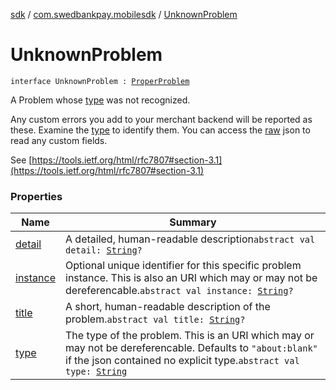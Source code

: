 [sdk](../../index.md) / [com.swedbankpay.mobilesdk](../index.md) / [UnknownProblem](./index.md)

# UnknownProblem

`interface UnknownProblem : `[`ProperProblem`](../-proper-problem/index.md)

A Problem whose [type](type.md) was not recognized.

Any custom errors you add to your merchant backend will be reported
as these. Examine the [type](type.md) to identify them. You can access the [raw](../-proper-problem/raw.md) json
to read any custom fields.

See [https://tools.ietf.org/html/rfc7807#section-3.1](https://tools.ietf.org/html/rfc7807#section-3.1)

### Properties

| Name | Summary |
|---|---|
| [detail](detail.md) | A detailed, human-readable description`abstract val detail: `[`String`](https://kotlinlang.org/api/latest/jvm/stdlib/kotlin/-string/index.html)`?` |
| [instance](instance.md) | Optional unique identifier for this specific problem instance. This is also an URI which may or may not be dereferencable.`abstract val instance: `[`String`](https://kotlinlang.org/api/latest/jvm/stdlib/kotlin/-string/index.html)`?` |
| [title](title.md) | A short, human-readable description of the problem.`abstract val title: `[`String`](https://kotlinlang.org/api/latest/jvm/stdlib/kotlin/-string/index.html)`?` |
| [type](type.md) | The type of the problem. This is an URI which may or may not be dereferencable. Defaults to `"about:blank"` if the json contained no explicit type.`abstract val type: `[`String`](https://kotlinlang.org/api/latest/jvm/stdlib/kotlin/-string/index.html) |
